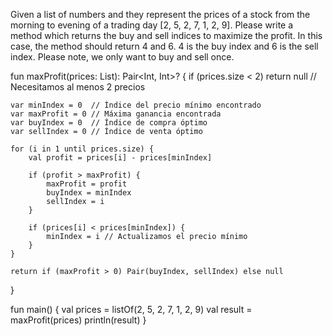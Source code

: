 Given a list of numbers and they represent the prices of a stock from the morning to evening of a trading day
[2, 5, 2, 7, 1, 2, 9]. Please write a method which returns the buy and sell indices to maximize the profit.
In this case, the method should return 4 and 6. 4 is the buy index and 6 is the sell index. Please note, we only want to buy and sell once.

fun maxProfit(prices: List<Int>): Pair<Int, Int>? {
    if (prices.size < 2) return null // Necesitamos al menos 2 precios

    var minIndex = 0  // Índice del precio mínimo encontrado
    var maxProfit = 0 // Máxima ganancia encontrada
    var buyIndex = 0  // Índice de compra óptimo
    var sellIndex = 0 // Índice de venta óptimo

    for (i in 1 until prices.size) {
        val profit = prices[i] - prices[minIndex]

        if (profit > maxProfit) {
            maxProfit = profit
            buyIndex = minIndex
            sellIndex = i
        }

        if (prices[i] < prices[minIndex]) {
            minIndex = i // Actualizamos el precio mínimo
        }
    }

    return if (maxProfit > 0) Pair(buyIndex, sellIndex) else null
}



fun main() {
    val prices = listOf(2, 5, 2, 7, 1, 2, 9)
    val result = maxProfit(prices)
    println(result)
}

